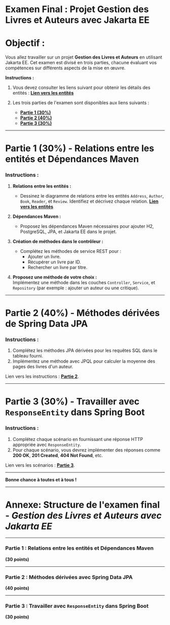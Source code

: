 # Examen Final : Projet **Gestion des Livres et Auteurs avec Jakarta EE**

# Objectif :
Vous allez travailler sur un projet **Gestion des Livres et Auteurs** en utilisant Jakarta EE. Cet examen est divisé en trois parties, chacune évaluant vos compétences sur différents aspects de la mise en œuvre.

**Instructions :**

1. Vous devez consulter les liens suivant pour obtenir les détails des entités :
   [**Lien vers les entités**](https://github.com/hrhouma1/WebTransact/blob/main/99-evaluations-ete-2024/EVALUATIONS-SOMMATIVES/z-examen-final/entites.md)

2. Les trois parties de l'examen sont disponibles aux liens suivants :
   - [**Partie 1 (30%)**](https://github.com/hrhouma1/WebTransact/blob/main/99-evaluations-ete-2024/EVALUATIONS-SOMMATIVES/z-examen-final/01-partie-01.md)
   - [**Partie 2 (40%)**](https://github.com/hrhouma1/WebTransact/blob/main/99-evaluations-ete-2024/EVALUATIONS-SOMMATIVES/z-examen-final/02-partie-02.md)
   - [**Partie 3 (30%)**](https://github.com/hrhouma1/WebTransact/blob/main/99-evaluations-ete-2024/EVALUATIONS-SOMMATIVES/z-examen-final/03-partie-03.md)

---

# Partie 1 (30%) - Relations entre les entités et Dépendances Maven

### Instructions : 

1. **Relations entre les entités :**  
   - Dessinez le diagramme de relations entre les entités `Address`, `Author`, `Book`, `Reader`, et `Review`. Identifiez et décrivez chaque relation.
   [**Lien vers les entités**](https://github.com/hrhouma1/WebTransact/blob/main/99-evaluations-ete-2024/EVALUATIONS-SOMMATIVES/z-examen-final/entites.md)

2. **Dépendances Maven :**  
   - Proposez les dépendances Maven nécessaires pour ajouter H2, PostgreSQL, JPA, et Jakarta EE dans le projet.

3. **Création de méthodes dans le contrôleur :**  
   - Complétez les méthodes de service REST pour :
     - Ajouter un livre.
     - Récupérer un livre par ID.
     - Rechercher un livre par titre.

4. **Proposez une méthode de votre choix :**  
   Implémentez une méthode dans les couches `Controller`, `Service`, et `Repository` (par exemple : ajouter un auteur ou une critique).

---

# Partie 2 (40%) - Méthodes dérivées de Spring Data JPA

### Instructions :
1. Complétez les méthodes JPA dérivées pour les requêtes SQL dans le tableau fourni.
2. Implémentez une méthode avec JPQL pour calculer la moyenne des pages des livres d'un auteur.

Lien vers les instructions : [**Partie 2**](https://github.com/hrhouma1/WebTransact/blob/main/99-evaluations-ete-2024/EVALUATIONS-SOMMATIVES/z-examen-final/02-partie-02.md).

---

# Partie 3 (30%) - Travailler avec `ResponseEntity` dans Spring Boot

### Instructions :
1. Complétez chaque scénario en fournissant une réponse HTTP appropriée avec `ResponseEntity`.
2. Pour chaque scénario, vous devrez implémenter des réponses comme **200 OK**, **201 Created**, **404 Not Found**, etc.

Lien vers les scénarios : [**Partie 3**](https://github.com/hrhouma1/WebTransact/blob/main/99-evaluations-ete-2024/EVALUATIONS-SOMMATIVES/z-examen-final/03-partie-03.md).

---

**Bonne chance à toutes et à tous !**


---
# Annexe: Structure de l'examen final - *Gestion des Livres et Auteurs avec Jakarta EE*
---


### **Partie 1 : Relations entre les entités et Dépendances Maven**  
**(30 points)**

---

### **Partie 2 : Méthodes dérivées avec Spring Data JPA**  
**(40 points)**

---

### **Partie 3 : Travailler avec `ResponseEntity` dans Spring Boot**  
**(30 points)**

